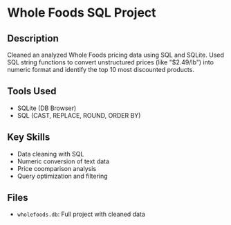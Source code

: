 # Whole Foods SQL Project 

## Description 
Cleaned an analyzed Whole Foods pricing data using SQL and SQLite. Used SQL string functions to convert unstructured prices (like "$2.49/lb") into numeric format and identify the top 10 most discounted products.

## Tools Used
- SQLite (DB Browser)
- SQL (CAST, REPLACE, ROUND, ORDER BY)

## Key Skills
- Data cleaning with SQL
- Numeric conversion of text data
- Price coomparison analysis
- Query optimization and filtering

## Files
- `wholefoods.db`: Full project with cleaned data

